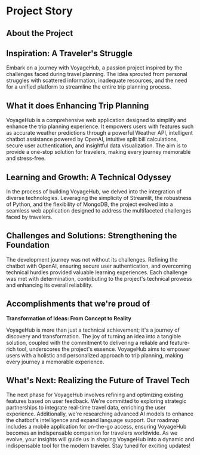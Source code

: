 # Project Story

## About the Project

## Inspiration: A Traveler's Struggle

Embark on a journey with VoyageHub, a passion project inspired by the challenges faced during travel planning. The idea sprouted from personal struggles with scattered information, inadequate resources, and the need for a unified platform to streamline the entire trip planning process.

 ## What it does Enhancing Trip Planning

VoyageHub is a comprehensive web application designed to simplify and enhance the trip planning experience. It empowers users with features such as accurate weather predictions through a powerful Weather API, intelligent chatbot assistance powered by OpenAI, intuitive split bill calculations, secure user authentication, and insightful data visualization. The aim is to provide a one-stop solution for travelers, making every journey memorable and stress-free.

## Learning and Growth: A Technical Odyssey

In the process of building VoyageHub, we delved into the integration of diverse technologies. Leveraging the simplicity of Streamlit, the robustness of Python, and the flexibility of MongoDB, the project evolved into a seamless web application designed to address the multifaceted challenges faced by travelers.

## Challenges and Solutions: Strengthening the Foundation

The development journey was not without its challenges. Refining the chatbot with OpenAI, ensuring secure user authentication, and overcoming technical hurdles provided valuable learning experiences. Each challenge was met with determination, contributing to the project's technical prowess and enhancing its overall reliability.

## Accomplishments that we're proud of

**Transformation of Ideas: From Concept to Reality**

VoyageHub is more than just a technical achievement; it's a journey of discovery and transformation. The joy of turning an idea into a tangible solution, coupled with the commitment to delivering a reliable and feature-rich tool, underscores the project's essence. VoyageHub aims to empower users with a holistic and personalized approach to trip planning, making every journey a memorable experience.

## What's Next: Realizing the Future of Travel Tech

The next phase for VoyageHub involves refining and optimizing existing features based on user feedback. We're committed to exploring strategic partnerships to integrate real-time travel data, enriching the user experience. Additionally, we're researching advanced AI models to enhance the chatbot's intelligence and expand language support. Our roadmap includes a mobile application for on-the-go access, ensuring VoyageHub becomes an indispensable companion for travelers worldwide. As we evolve, your insights will guide us in shaping VoyageHub into a dynamic and indispensable tool for the modern traveler. Stay tuned for exciting updates!
